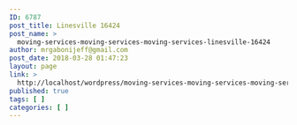 ```yaml
---
ID: 6787
post_title: Linesville 16424
post_name: >
  moving-services-moving-services-moving-services-linesville-16424
author: mrgabonijeff@gmail.com
post_date: 2018-03-28 01:47:23
layout: page
link: >
  http://localhost/wordpress/moving-services-moving-services-moving-services-linesville-16424/
published: true
tags: [ ]
categories: [ ]
---
```

